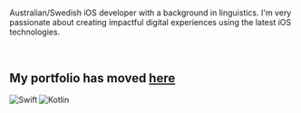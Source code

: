 #

Australian/Swedish iOS developer with a background in linguistics. I'm very passionate about creating impactful digital experiences using the latest iOS technologies.

<br/>

## My portfolio has moved [here](https://yager-j.github.io/portfolio/)

<div>
  <img align="left" alt="Swift" src="https://img.shields.io/badge/Swift-F05138.svg?style=for-the-badge&logo=Swift&logoColor=white"/>
  <img align="left" alt="Kotlin" src="https://img.shields.io/badge/Kotlin-7F52FF.svg?style=for-the-badge&logo=Kotlin&logoColor=white"/>
</div>

<br/>


